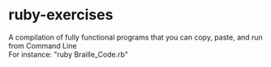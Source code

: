 # ruby-exercises
A compilation of fully functional programs that you can copy, paste, and run from Command Line
 <br/>
For instance: "ruby Braille_Code.rb"
